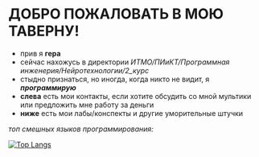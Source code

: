 # ДОБРО ПОЖАЛОВАТЬ В МОЮ ТАВЕРНУ!
- прив я __гера__
- сейчас нахожусь в директории _ИТМО/ПИиКТ/Программная инженерия/Нейротехнологии/2_курс_
- стыдно признаться, но иногда, когда никто не видит, я ___программирую___
- __слева__ есть мои контакты, если хотите обсудить со мной мультики или предложить мне работу за деньги
- __ниже__ есть мои лабы/конспекты и другие уморительные штучки
  
_топ смешных языков программирования:_

[![Top Langs](https://github-readme-stats.vercel.app/api/top-langs/?username=GeruniaSun&layout=donut-vertical&langs_count=10&title_color=ff1493)](https://github.com/anuraghazra/github-readme-stats)
